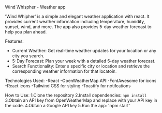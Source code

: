 Wind Whispher - Weather app

'Wind Whipher' is a simple and elegant weather application with react. It provides current weather information including temperature, humidity, sunset, wind, and more. The app also provides 5-day weather forecast to help you plan ahead. 

Features:
- Current Weather: Get real-time weather updates for your location or any city you search.
- 5-Day Forecast: Plan your week with a detailed 5-day weather forecast.
- Search Functionality: Enter a specific city or location and retrieve the corresponding weather information for that locatoin.

Technologies Used:
-React
-OpenWeatherMap API
-FontAwesome for icons
-React icons
-Tailwind CSS for styling
-Toastify for notifcations

How to Use:
1.Clone the repository
2.Install dependencies: `npm install`
3.Obtain an API key from OpenWeatherMap and replace with your API key in the code.
4.Obtain a Google API key
5.Run the app: 'npm start'
